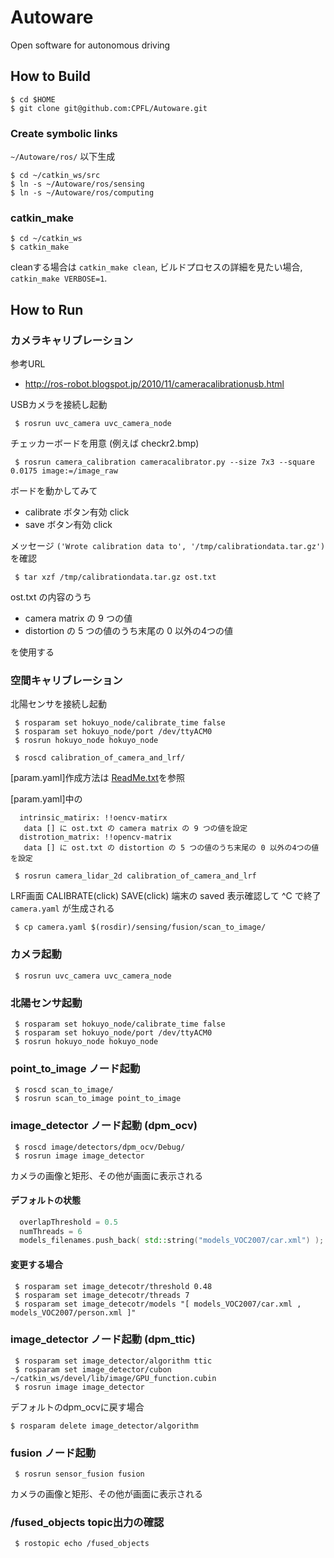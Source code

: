 # Autoware

Open software for autonomous driving

## How to Build

```
$ cd $HOME
$ git clone git@github.com:CPFL/Autoware.git
```

### Create symbolic links

`~/Autoware/ros/` 以下生成

```
$ cd ~/catkin_ws/src
$ ln -s ~/Autoware/ros/sensing
$ ln -s ~/Autoware/ros/computing
```

### catkin_make

```
$ cd ~/catkin_ws
$ catkin_make
```

cleanする場合は `catkin_make clean`, ビルドプロセスの詳細を見たい場合, `catkin_make VERBOSE=1`.

## How to Run

### カメラキャリブレーション

参考URL
 - http://ros-robot.blogspot.jp/2010/11/cameracalibrationusb.html

USBカメラを接続し起動

```
 $ rosrun uvc_camera uvc_camera_node
```

チェッカーボードを用意 (例えば checkr2.bmp)

```
 $ rosrun camera_calibration cameracalibrator.py --size 7x3 --square 0.0175 image:=/image_raw
```

ボードを動かしてみて
 - calibrate ボタン有効 click
 - save ボタン有効 click

メッセージ `('Wrote calibration data to', '/tmp/calibrationdata.tar.gz')`を確認

```
 $ tar xzf /tmp/calibrationdata.tar.gz ost.txt
```

ost.txt の内容のうち

  - camera matrix の 9 つの値
  - distortion の 5 つの値のうち末尾の 0 以外の4つの値

を使用する

### 空間キャリブレーション

北陽センサを接続し起動

```
 $ rosparam set hokuyo_node/calibrate_time false
 $ rosparam set hokuyo_node/port /dev/ttyACM0
 $ rosrun hokuyo_node hokuyo_node
```

```
 $ roscd calibration_of_camera_and_lrf/
```

[param.yaml]作成方法は [ReadMe.txt](ros/sensing/calib/offline/camera_lidar_2d/ReadMe.txt)を参照

[param.yaml]中の

```
  intrinsic_matirix: !!oencv-matirx
   data [] に ost.txt の camera matrix の 9 つの値を設定
  distrotion_matrix: !!opencv-matrix
   data [] に ost.txt の distortion の 5 つの値のうち末尾の 0 以外の4つの値を設定
```

```
 $ rosrun camera_lidar_2d calibration_of_camera_and_lrf
```

LRF画面 CALIBRATE(click) SAVE(click)
端末の saved 表示確認して ^C で終了
`camera.yaml` が生成される

```
 $ cp camera.yaml $(rosdir)/sensing/fusion/scan_to_image/
```

### カメラ起動

```
 $ rosrun uvc_camera uvc_camera_node
```

### 北陽センサ起動

```
 $ rosparam set hokuyo_node/calibrate_time false
 $ rosparam set hokuyo_node/port /dev/ttyACM0
 $ rosrun hokuyo_node hokuyo_node
```

### point_to_image ノード起動

```
 $ roscd scan_to_image/
 $ rosrun scan_to_image point_to_image
```

### image_detector ノード起動 (dpm_ocv)

```
 $ roscd image/detectors/dpm_ocv/Debug/
 $ rosrun image image_detector
```

カメラの画像と矩形、その他が画面に表示される

#### デフォルトの状態

```c++
  overlapThreshold = 0.5
  numThreads = 6
  models_filenames.push_back( std::string("models_VOC2007/car.xml") );
```

#### 変更する場合
```
 $ rosparam set image_detecotr/threshold 0.48
 $ rosparam set image_detecotr/threads 7
 $ rosparam set image_detecotr/models "[ models_VOC2007/car.xml , models_VOC2007/person.xml ]"
```

### image_detector ノード起動 (dpm_ttic)

```
 $ rosparam set image_detector/algorithm ttic
 $ rosparam set image_detector/cubon ~/catkin_ws/devel/lib/image/GPU_function.cubin
 $ rosrun image image_detector
```

デフォルトのdpm_ocvに戻す場合
```
$ rosparam delete image_detector/algorithm
```


### fusion ノード起動

```
 $ rosrun sensor_fusion fusion
```

カメラの画像と矩形、その他が画面に表示される


### /fused_objects topic出力の確認

```
 $ rostopic echo /fused_objects
```
